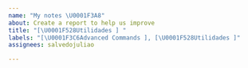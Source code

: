 ```yaml
---
name: "My notes \U0001F3A8"
about: Create a report to help us improve
title: "[\U0001F528Utilidades ] "
labels: "[\U0001F3C6Advanced Commands ], [\U0001F528Utilidades ]"
assignees: salvedojuliao

---
```


##
